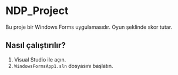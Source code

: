 # NDP_Project

Bu proje bir Windows Forms uygulamasıdır. Oyun şeklinde skor tutar.

## Nasıl çalıştırılır?

1. Visual Studio ile açın.
2. `WindowsFormsApp1.sln` dosyasını başlatın.
